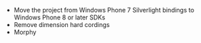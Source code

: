 * Move the project from Windows Phone 7 Silverlight bindings to Windows Phone 8 or later SDKs
* Remove dimension hard cordings
* Morphy
